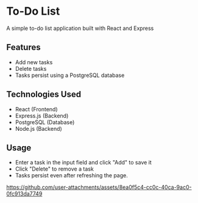 # To-Do List 
A simple to-do list application built with React and Express

## Features
- Add new tasks
- Delete tasks
- Tasks persist using a PostgreSQL database

## Technologies Used
- React (Frontend)
- Express.js (Backend)
- PostgreSQL (Database)
- Node.js (Backend)

## Usage 
- Enter a task in the input field and click "Add" to save it
- Click "Delete" to remove a task 
- Tasks persist even after refreshing the page.
 

https://github.com/user-attachments/assets/8ea0f5c4-cc0c-40ca-9ac0-0fc913da7749

